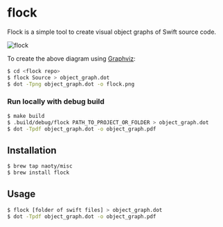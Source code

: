 # flock

Flock is a simple tool to create visual object graphs of Swift source code.

![flock](flock.png)

To create the above diagram using [Graphviz](http://graphviz.org):
```sh
$ cd <flock repo>
$ flock Source > object_graph.dot
$ dot -Tpng object_graph.dot -o flock.png
```

### Run locally with debug build

```sh
$ make build
$ .build/debug/flock PATH_TO_PROJECT_OR_FOLDER > object_graph.dot
$ dot -Tpdf object_graph.dot -o object_graph.pdf
```

## Installation

```sh
$ brew tap naoty/misc
$ brew install flock
```

## Usage
```sh
$ flock [folder of swift files] > object_graph.dot
$ dot -Tpdf object_graph.dot -o object_graph.pdf
```
